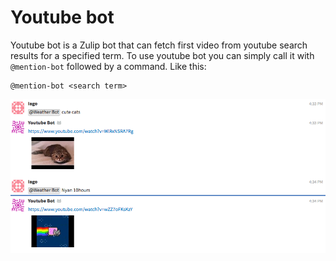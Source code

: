 # Youtube bot

Youtube bot is a Zulip bot that can fetch first video from youtube search results for a specified term. To use youtube
bot you can simply call it with `@mention-bot` followed by a command. Like this:

```
@mention-bot <search term>
```

![example usage](assets/screen.png)
